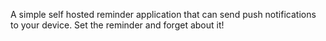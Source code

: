 A simple self hosted reminder application that can send push notifications to your device. Set the reminder and forget about it!
